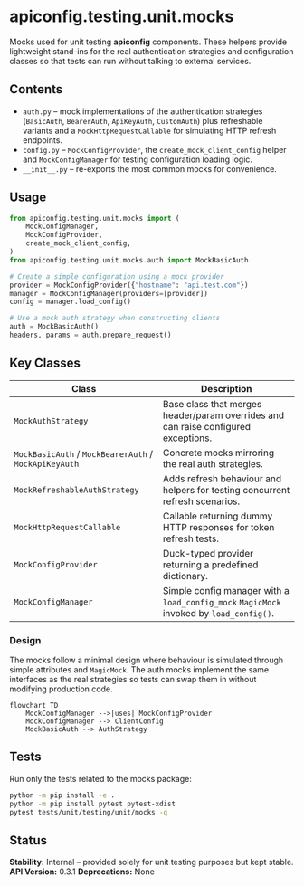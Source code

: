 # apiconfig.testing.unit.mocks

Mocks used for unit testing **apiconfig** components.  These helpers provide
lightweight stand-ins for the real authentication strategies and configuration
classes so that tests can run without talking to external services.

## Contents
- `auth.py` – mock implementations of the authentication strategies (`BasicAuth`,
  `BearerAuth`, `ApiKeyAuth`, `CustomAuth`) plus refreshable variants and a
  `MockHttpRequestCallable` for simulating HTTP refresh endpoints.
- `config.py` – `MockConfigProvider`, the `create_mock_client_config` helper and
  `MockConfigManager` for testing configuration loading logic.
- `__init__.py` – re-exports the most common mocks for convenience.

## Usage
```python
from apiconfig.testing.unit.mocks import (
    MockConfigManager,
    MockConfigProvider,
    create_mock_client_config,
)
from apiconfig.testing.unit.mocks.auth import MockBasicAuth

# Create a simple configuration using a mock provider
provider = MockConfigProvider({"hostname": "api.test.com"})
manager = MockConfigManager(providers=[provider])
config = manager.load_config()

# Use a mock auth strategy when constructing clients
auth = MockBasicAuth()
headers, params = auth.prepare_request()
```

## Key Classes
| Class | Description |
| ----- | ----------- |
| `MockAuthStrategy` | Base class that merges header/param overrides and can raise configured exceptions. |
| `MockBasicAuth` / `MockBearerAuth` / `MockApiKeyAuth` | Concrete mocks mirroring the real auth strategies. |
| `MockRefreshableAuthStrategy` | Adds refresh behaviour and helpers for testing concurrent refresh scenarios. |
| `MockHttpRequestCallable` | Callable returning dummy HTTP responses for token refresh tests. |
| `MockConfigProvider` | Duck-typed provider returning a predefined dictionary. |
| `MockConfigManager` | Simple config manager with a `load_config_mock` `MagicMock` invoked by `load_config()`. |

### Design
The mocks follow a minimal design where behaviour is simulated through simple
attributes and `MagicMock`. The auth mocks implement the same interfaces as the
real strategies so tests can swap them in without modifying production code.

```mermaid
flowchart TD
    MockConfigManager -->|uses| MockConfigProvider
    MockConfigManager --> ClientConfig
    MockBasicAuth --> AuthStrategy
```

## Tests
Run only the tests related to the mocks package:
```bash
python -m pip install -e .
python -m pip install pytest pytest-xdist
pytest tests/unit/testing/unit/mocks -q
```

## Status

**Stability:** Internal – provided solely for unit testing purposes but kept stable.
**API Version:** 0.3.1
**Deprecations:** None
